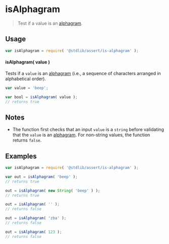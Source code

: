 # isAlphagram

> Test if a value is an [alphagram][alphagram].


<section class="usage">

## Usage

``` javascript
var isAlphagram = require( '@stdlib/assert/is-alphagram' );
```


#### isAlphagram( value )

Tests if a `value` is an [alphagram][alphagram] (i.e., a sequence of characters arranged in alphabetical order).

``` javascript
var value = 'beep';

var bool = isAlphagram( value );
// returns true
```

</section>

<!-- /.usage -->


<section class="notes">

## Notes

* The function first checks that an input `value` is a `string` before validating that the `value` is an [alphagram][alphagram]. For non-string values, the function returns `false`.

</section>

<!-- /.notes -->


<section class="examples">

## Examples

<!-- eslint-disable no-new-wrappers -->

``` javascript
var isAlphagram = require( '@stdlib/assert/is-alphagram' );

var out = isAlphagram( 'beep' );
// returns true

out = isAlphagram( new String( 'beep' ) );
// returns true

out = isAlphagram( '' );
// returns false

out = isAlphagram( 'zba' );
// returns false

out = isAlphagram( 123 );
// returns false
```

</section>

<!-- /.examples -->


<section class="links">

[alphagram]: https://en.wiktionary.org/wiki/alphagram

</section>

<!-- /.links -->
